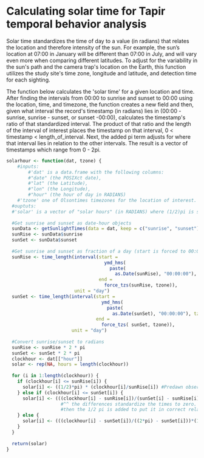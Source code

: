# Calculating solar time for Tapir temporal behavior analysis
Solar time standardizes the time of day to a value (in radians) that relates the location and therefore intensity of the sun. 
For example, the sun’s location at 07:00 in January will be different than 07:00 in July, and will vary even more when comparing different latitudes. 
To adjust for the variability in the sun's path and the camera trap's location on the Earth, this function utilizes the study site's time zone, longitude and latitude, 
and detection time for each sighting. 

The function below calculates the 'solar time' for a given location and time. After finding the intervals from 00:00 to sunrise and sunset to 00:00 using the location, time,
and timezone, the function creates a new field and then, given what interval the record's timestamp (in radians) lies in (00:00 - sunrise, sunrise - 
sunset, or sunset -00:00), calculates the timestamp's ratio of that standardized interval. The product of that ratio and the length of the interval of interest places the 
timestamp on that interval, 0 < timestamp < length_of_interval. Next, the added pi term adjusts for where that interval lies in relation to the other intervals. The result is a vector of timestamps which range from 0 - 2pi. 
```R 
solarhour <- function(dat, tzone) {
	#inputs:
		#'dat' is a data.frame with the following columns: 
		#"date" (the POSIXct date), 
		#"lat" (the Latitude),
		#"lon" (the Longitude), 
		#"hour" (the hour of day in RADIANS)
	#'tzone' one of Olsontimes timezones for the location of interest. 
  #ouptuts: 
  #'solar' is a vector of "solar hours" (in RADIANS) where (1/2)pi is sunrise and (3/2)pi is sunset
  
  #Get sunrise and sunset as date-hour objects
  sunData <- getSunlightTimes(data = dat, keep = c("sunrise", "sunset"), tz = tzone)
  sunRise <- sunData$sunrise
  sunSet <- sunData$sunset
  
  #Get sunrise and sunset as fraction of a day (start is forced to 00:00:00 UTC that day, end is appropriate solar event forced to UTC)
  sunRise <- time_length(interval(start = 
                                    ymd_hms(
                                      paste(
                                        as.Date(sunRise), "00:00:00"), tz = tzone),
                                  end = 
                                    force_tzs(sunRise, tzone)),
                         unit = "day")
  sunSet <- time_length(interval(start = 
                                   ymd_hms(
                                     paste(
                                       as.Date(sunSet), "00:00:00"), tz = tzone),
                                 end = 
                                   force_tzs( sunSet, tzone)),
                        unit = "day")
  
  #Convert sunrise/sunset to radians
  sunRise <- sunRise * 2 * pi
  sunSet <- sunSet * 2 * pi  
  clockhour <- dat[["hour"]]
  solar <- rep(NA, hours = length(clockhour))
  
  for (i in 1:length(clockhour)) {
    if (clockhour[i] <= sunRise[i]) {
      solar[i] <- ((1/2)*pi) * (clockhour[i]/sunRise[i]) #Predawn observations
    } else if (clockhour[i] <= sunSet[i]) {
      solar[i] <- (((clockhour[i] - sunRise[i])/(sunSet[i] - sunRise[i]))*pi) + ((1/2)*pi) #Daylight observations 
					#^^ the differences standardize the times to zero. the ratio of those differences * pi put it on the interval from surise to sunset (pi hours)
					#then the 1/2 pi is added to put it in correct relation to the previous interval (00:00 - sunrise).
    } else {
      solar[i] <- (((clockhour[i] - sunSet[i])/((2*pi) - sunSet[i]))*(1/2)*pi) + ((3/2)*pi) #Postdusk observations
    }
  }
  
  return(solar)
}

```
